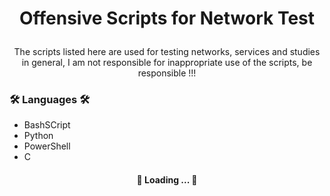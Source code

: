 # <p align="center">Offensive Scripts for Network Test</p>
<p align="center">The scripts listed here are used for testing networks, services and studies in general, I am not responsible for inappropriate use of the scripts, be responsible !!!</p>

### 🛠 Languages 🛠

* BashSCript
* Python
* PowerShell
* C

<h4 align="center"> 
	🚧  Loading ...  🚧
</h4>
